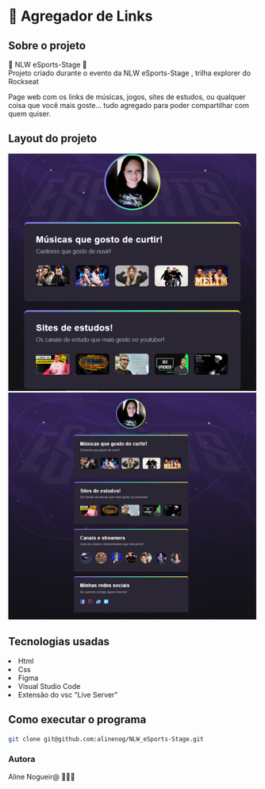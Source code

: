 # 🚀 Agregador de Links 

## Sobre o projeto
💜 NLW eSports-Stage  💜 </br>
Projeto criado durante o evento da NLW eSports-Stage , trilha explorer do Rockseat 
</br>

<p>
Page web com os links de músicas, jogos, sites de estudos, ou qualquer coisa que você mais goste... tudo agregado para poder compartilhar com quem quiser.
</p>

## Layout do projeto
<div>
<p align="heigth">
    <img src="assets/Layout_1.png" width="500" title="hover text">       
    <img src="assets/Layout_2.png " width="500" title="hover text">
</p>
</div>

## Tecnologias usadas
<li> Html 
<li> Css 
<li> Figma
<li> Visual Studio Code
<li> Extensão do vsc "Live Server"

</br>

## Como executar o programa 
```bash
git clone git@github.com:alinenog/NLW_eSports-Stage.git

```
### Autora
Aline Nogueir@ 👩🏻‍💻
